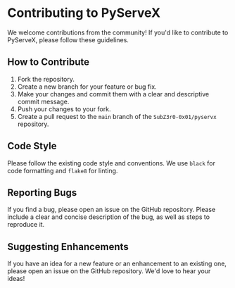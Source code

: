 # Contributing to PyServeX

We welcome contributions from the community! If you'd like to contribute to PyServeX, please follow these guidelines.

## How to Contribute

1.  Fork the repository.
2.  Create a new branch for your feature or bug fix.
3.  Make your changes and commit them with a clear and descriptive commit message.
4.  Push your changes to your fork.
5.  Create a pull request to the `main` branch of the `SubZ3r0-0x01/pyservx` repository.

## Code Style

Please follow the existing code style and conventions. We use `black` for code formatting and `flake8` for linting.

## Reporting Bugs

If you find a bug, please open an issue on the GitHub repository. Please include a clear and concise description of the bug, as well as steps to reproduce it.

## Suggesting Enhancements

If you have an idea for a new feature or an enhancement to an existing one, please open an issue on the GitHub repository. We'd love to hear your ideas!
